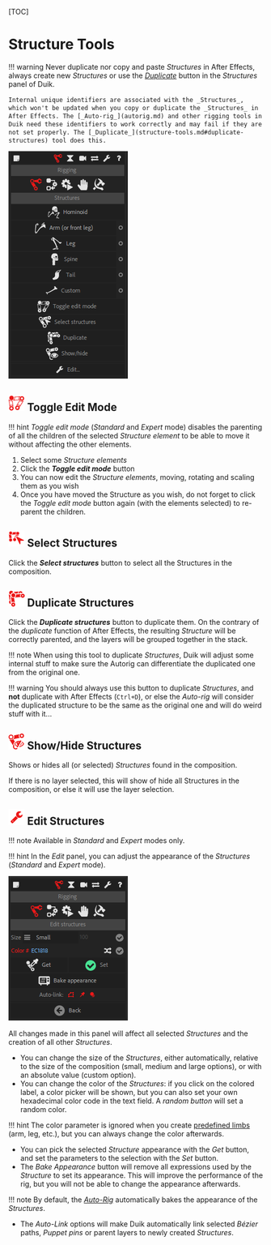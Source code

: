 [TOC]

# Structure Tools

!!! warning
    Never duplicate nor copy and paste _Structures_ in After Effects, always create new _Structures_ or use the [_Duplicate_](structure-tools.md#duplicate-structures) button in the _Structures_ panel of Duik.

    Internal unique identifiers are associated with the _Structures_, which won't be updated when you copy or duplicate the _Structures_ in After Effects. The [_Auto-rig_](autorig.md) and other rigging tools in Duik need these identifiers to work correctly and may fail if they are not set properly. The [_Duplicate_](structure-tools.md#duplicate-structures) tool does this.

![Structures panel (standard)](img/duik-screenshots/S-Rigging/S-Rigging-Structures/Structures.PNG) 

## ![Toggle Icon](img/duik-icons/toggle-icon-r.png) Toggle Edit Mode

!!! hint
    *Toggle edit mode* (*Standard* and *Expert* mode) disables the parenting of all the children of the selected *Structure element* to be able to move it without affecting the other elements.

1. Select some *Structure elements*
2. Click the ***Toggle edit mode*** button
3. You can now edit the *Structure elements*, moving, rotating and scaling them as you wish
4. Once you have moved the Structure as you wish, do not forget to click the *Toggle edit mode* button again (with the elements selected) to re-parent the children.

## ![Select strucutre Icon](img/duik-icons/selectstructure-icon-r.png) Select Structures

Click the ***Select structures*** button to select all the Structures in the composition.

## ![Duplicate strucutre Icon](img/duik-icons/duplicate-icon-r.png) Duplicate Structures

Click the ***Duplicate structures*** button to duplicate them. On the contrary of the *duplicate* function of After Effects, the resulting *Structure* will be correctly parented, and the layers will be grouped together in the stack.

!!! note
    When using this tool to duplicate *Structures*, Duik will adjust some internal stuff to make sure the Autorig can differentiate the duplicated one from the original one.

!!! warning
    You should always use this button to duplicate *Structures*, and **not** duplicate with After Effects (`Ctrl+D`), or else the *Auto-rig* will consider the duplicated structure to be the same as the original one and will do weird stuff with it...

## ![Show Hide Icon](img/duik-icons/show-hide-icon-r.png) Show/Hide Structures

Shows or hides all (or selected) *Structures* found in the composition.

If there is no layer selected, this will show of hide all Structures in the composition, or else it will use the layer selection.

## ![Edit strucutre Icon](img/duik-icons/edit-icon-r.png) Edit Structures

!!! note
    Available in _Standard_ and _Expert_ modes only.

!!! hint
    In the *Edit* panel, you can adjust the appearance of the *Structures* (*Standard* and *Expert* mode).

![](img/duik-screenshots/S-Rigging/S-Rigging-Structures/EditStructure.PNG) 

All changes made in this panel will affect all selected *Structures* and the creation of all other *Structures*.

- You can change the size of the *Structures*, either automatically, relative to the size of the composition (small, medium and large options), or with an absolute value (custom option).
- You can change the color of the *Structures*: if you click on the colored label, a color picker will be shown, but you can also set your own hexadecimal color code in the text field. A *random button* will set a random color.  

!!! hint
    The color parameter is ignored when you create [predefined limbs](create-structures.md) (arm, leg, etc.), but you can always change the color afterwards.

- You can pick the selected *Structure* appearance with the *Get* button, and set the parameters to the selection with the *Set* button.
- The *Bake Appearance* button will remove all expressions used by the *Structure* to set its appearance. This will improve the performance of the rig, but you will not be able to change the appearance afterwards.  

!!! note
    By default, the [*Auto-Rig*](autorig.md) automatically bakes the appearance of the *Structures*.

- The *Auto-Link* options will make Duik automatically link selected *Bézier* paths, *Puppet pins* or parent layers to newly created *Structures*.
